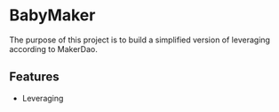 # BabyMaker
The purpose of this project is to build a simplified version of leveraging according to MakerDao.

## Features
 - Leveraging